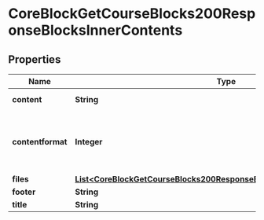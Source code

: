 

# CoreBlockGetCourseBlocks200ResponseBlocksInnerContents


## Properties

| Name | Type | Description | Notes |
|------------ | ------------- | ------------- | -------------|
|**content** | **String** | Block contents. |  |
|**contentformat** | **Integer** | content format (1 &#x3D; HTML, 0 &#x3D; MOODLE, 2 &#x3D; PLAIN, or 4 &#x3D; MARKDOWN) |  |
|**files** | [**List&lt;CoreBlockGetCourseBlocks200ResponseBlocksInnerContentsFilesInner&gt;**](CoreBlockGetCourseBlocks200ResponseBlocksInnerContentsFilesInner.md) |  |  |
|**footer** | **String** | Block footer. |  |
|**title** | **String** | Block title. |  |



